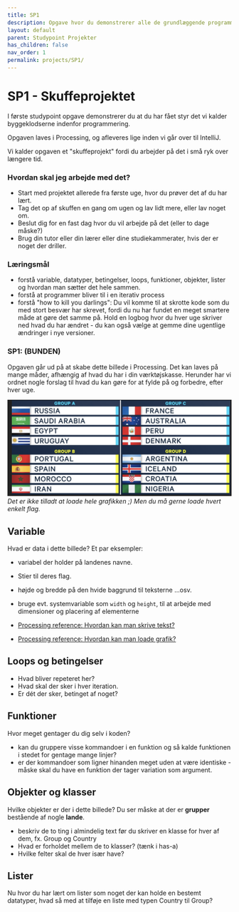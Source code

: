 ```yaml
---
title: SP1
description: Opgave hvor du demonstrerer alle de grundlæggende programmeringskoncepter
layout: default
parent: Studypoint Projekter
has_children: false
nav_order: 1
permalink: projects/SP1/
---
```

# SP1 - Skuffeprojektet
I første studypoint opgave demonstrerer du at du har fået styr det vi kalder byggeklodserne indenfor programmering. 

Opgaven laves i Processing, og afleveres lige inden vi går over til IntelliJ.

Vi kalder opgaven et "skuffeprojekt" fordi du arbejder på det i små ryk over længere tid.


### Hvordan skal jeg arbejde med det? 
 - Start med projektet allerede fra første uge, hvor du prøver det af du har lært.
 - Tag det op af skuffen en gang om ugen og lav lidt mere, eller lav noget om.
 - Beslut dig for en fast dag hvor du vil arbejde på det (eller to dage måske?)
 - Brug din tutor eller din lærer eller dine studiekammerater, hvis der er noget der driller.

### Læringsmål
 - forstå variable, datatyper, betingelser, loops, funktioner, objekter, lister og hvordan man sætter det hele sammen.
 - forstå at programmer bliver til i en iterativ process
 - forstå "how to kill you darlings": Du vil komme til at skrotte kode som du med stort besvær har skrevet, fordi du nu har fundet en meget smartere måde at gøre det samme på.
Hold en logbog hvor du hver uge skriver ned hvad du har ændret - du kan også vælge at gemme dine ugentlige ændringer i nye versioner.


### SP1: (BUNDEN)
Opgaven går ud på at skabe dette billede i Processing. Det kan laves på mange måder, afhængig af hvad du har i din værktøjskasse.
Herunder har vi ordnet nogle forslag til hvad du kan gøre for at fylde på og forbedre, efter hver uge.


![image](../../assets/images/flags.png)
_Det er ikke tilladt at loade hele grafikken ;) Men du må gerne loade hvert enkelt flag._

## Variable
Hvad er data i dette billede? Et par eksempler:
- variabel der holder på landenes navne.
- Stier til deres flag.
- højde og bredde på den hvide baggrund til teksterne
...osv.
- bruge evt. systemvariable som ```width``` og ```height```, til at arbejde med dimensioner og placering af elementerne


 - [Processing reference: Hvordan kan man skrive tekst?](https://processing.org/reference/loadImage_.html)
 - [Processing reference:  Hvordan kan man loade grafik?](https://processing.org/reference/text_.html)

## Loops og betingelser
 - Hvad bliver repeteret her? 
 - Hvad skal der sker i hver iteration.
 - Er dét der sker, betinget af noget?

## Funktioner
 Hvor meget gentager du dig selv i koden?
 - kan du gruppere visse kommandoer i en funktion og så kalde funktionen i stedet for gentage mange linjer?
 - er der kommandoer som ligner hinanden meget uden at være identiske - måske skal du have en funktion der tager variation som argument.


## Objekter og klasser
Hvilke objekter er der i dette billede?
Du ser måske at der er **grupper** bestående af nogle **lande**.
- beskriv de to ting i almindelig text før du skriver en klasse for hver af dem, fx. Group og Country
- Hvad er forholdet mellem de to klasser? (tænk i has-a)
- Hvilke felter skal de hver især have?

## Lister
Nu hvor du har lært om lister som noget der kan holde en bestemt datatyper, hvad så med at tilføje en liste med typen Country til Group?